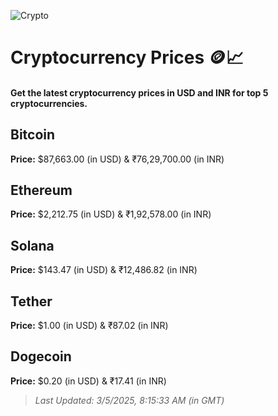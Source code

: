 
![Crypto](https://www.techguide.com.au/wp-content/uploads/2020/11/crypto3.jpeg)

# Cryptocurrency Prices 🪙📈

#### Get the latest cryptocurrency prices in USD and INR for top 5 cryptocurrencies.

## Bitcoin

**Price:** $87,663.00 (in USD) & ₹76,29,700.00 (in INR)

## Ethereum

**Price:** $2,212.75 (in USD) & ₹1,92,578.00 (in INR)

## Solana

**Price:** $143.47 (in USD) & ₹12,486.82 (in INR)

## Tether

**Price:** $1.00 (in USD) & ₹87.02 (in INR)

## Dogecoin

**Price:** $0.20 (in USD) & ₹17.41 (in INR)

> _Last Updated: 3/5/2025, 8:15:33 AM (in GMT)_
